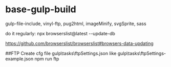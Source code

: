 # base-gulp-build
gulp-file-include, vinyl-ftp, pug2html, imageMinify, svgSprite, sass 

do it regularly:
npx browserslist@latest --update-db

https://github.com/browserslist/browserslist#browsers-data-updating

##FTP
Create cfg file gulp\tasks\ftpSettings.json like gulp\tasks\ftpSettings-example.json
npm run ftp
